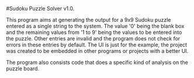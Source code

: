#Sudoku Puzzle Solver v1.0. 

This program aims at generating the output for a 9x9 Sudoku puzzle entered as a single string to the system. The value '0' being the blank box and the remaining values from '1 to 9' being the values to be entered into the puzzle. Other entries are invalid and the program does not check for errors in  these entries by default. The UI is just for the example, the project was created to be embedded in other programs or projects with a better UI. 

The program also consists code that does a specific kind of analysis on the puzzle board.  

